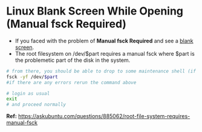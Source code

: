 # Linux Blank Screen While Opening (Manual fsck Required)

- If you faced with the problem of **Manual fsck Required** and see a [blank screen](./img/manual.fsck.required.jpg).
- The root filesystem on /dev/$part requires a manual fsck where $part is the problemetic part of the disk in the system.

```BASH
# from there, you should be able to drop to some maintenance shell (if not already opened)
fsck -yf /dev/$part
#if there are any errors rerun the command above

# login as usual
exit
# and proceed normally
```

**Ref:** https://askubuntu.com/questions/885062/root-file-system-requires-manual-fsck
